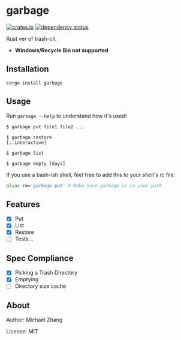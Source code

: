 garbage
=======

[![crates.io](https://img.shields.io/crates/v/garbage.svg)](https://crates.io/crates/garbage)
[![dependency status](https://deps.rs/repo/github/iptq/garbage/status.svg)](https://deps.rs/repo/github/iptq/garbage)

Rust ver of trash-cli.

* **Windows/Recycle Bin not supported**

Installation
------------

```
cargo install garbage
```

Usage
-----

Run `garbage --help` to understand how it's used!

```
$ garbage put file1 file2 ...

$ garbage restore
[..interactive]

$ garbage list

$ garbage empty [days]
```

If you use a bash-ish shell, feel free to add this to your shell's rc file:

```sh
alias rm='garbage put' # Make sure garbage is in your path
```

Features
--------

- [x] Put
- [x] List
- [x] Restore
- [ ] Tests...

Spec Compliance
---------------

- [x] Picking a Trash Directory
- [x] Emptying
- [ ] Directory size cache

About
-----

Author: Michael Zhang

License: MIT
